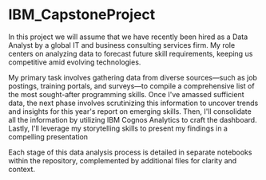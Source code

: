 # IBM_CapstoneProject

In this project we will assume that we have recently been hired as a Data Analyst by a global IT and business consulting services firm. My role centers on analyzing data to forecast future skill requirements, keeping us competitive amid evolving technologies.

My primary task involves gathering data from diverse sources—such as job postings, training portals, and surveys—to compile a comprehensive list of the most sought-after programming skills. Once I've amassed sufficient data, the next phase involves scrutinizing this information to uncover trends and insights for this year's report on emerging skills. Then, I'll consolidate all the information by utilizing IBM Cognos Analytics to craft the dashboard. Lastly, I'll leverage my storytelling skills to present my findings in a compelling presentation

Each stage of this data analysis process is detailed in separate notebooks within the repository, complemented by additional files for clarity and context.
